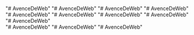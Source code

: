 "# AvenceDeWeb" 
"# AvenceDeWeb" 
"# AvenceDeWeb" 
"# AvenceDeWeb" 
"# AvenceDeWeb" 
"# AvenceDeWeb" 
"# AvenceDeWeb" 
"# AvenceDeWeb" 
"# AvenceDeWeb"  
"# AvenceDeWeb" 
"# AvenceDeWeb" 
"# AvenceDeWeb" 
